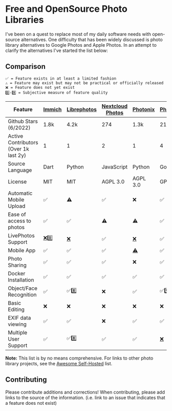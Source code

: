 # Free and OpenSource Photo Libraries

I've been on a quest to replace most of my daily software needs with open-source alternatives. One difficulty that has been widely discussed is photo library alternatives to Google Photos and Apple Photos. In an attempt to clarify the alternatives I've started the list below:

## Comparison

    ✅ = Feature exists in at least a limited fashion
    ⚠️ = Feature may exist but may not be practical or officially released
    ❌ = Feature does not yet exist
    0️⃣-9️⃣ = Subjective measure of feature quality

| Feature                               | [Immich](https://github.com/alextran1502/immich)          | [Librephotos](https://github.com/LibrePhotos/librephotos)  | [Nextcloud Photos](https://github.com/nextcloud/photos/) | [Photonix](https://github.com/photonixapp/photonix)     | [Photoprism](https://github.com/photoprism/photoprism)  | [Piwigo](https://github.com/Piwigo/Piwigo)         |
| ------------------------------------- | --------------------------------------------------------- | ---------------------------------------------------------- | -------------------------------------------------------- | ------------------------------------------------------- | ------------------------------------------------------- | -------------------------------------------------- |
| Github Stars (6/2022)                 | 1.8k                                                      | 4.2k                                                       | 274                                                      | 1.3k                                                    | 21.1k                                                   | 1.9k                                               |
| Active Contributors (Over 1k last 2y) | 1                                                         | 1                                                          | 2                                                        | 1                                                       | 4                                                       | 3                                                  |
| Source Language                       | Dart                                                      | Python                                                     | JavaScript                                               | Python                                                  | Go                                                      | PHP                                                |
| License                               | MIT                                                       | MIT                                                        | AGPL 3.0                                                 | AGPL 3.0                                                | GPL 3.0                                                 | GPL 2.0                                            |
| Automatic Mobile Upload               | ✅                                                         | ⚠️                                                         | ✅                                                        | ❌                                                       | ✅                                                       | ❌                                                  |
| Ease of access to photos              | ✅                                                         | ✅                                                          | ⚠️                                                       | ⚠️                                                      | ✅                                                       | ✅                                                  |
| LivePhotos Support                    | [❌](https://github.com/alextran1502/immich/issues/160)0️⃣ | [❌](https://github.com/LibrePhotos/librephotos/issues/287) | ✅                                                        | [❌](https://github.com/photonixapp/photonix/issues/250) | ✅                                                       | ❌                                                  |
| Mobile App                            | ✅                                                         | ✅                                                          | ✅                                                        | [⚠️](https://github.com/photonixapp/photonix-mobile)    | ✅                                                       | ✅                                                  |
| Photo Sharing                         | ✅                                                         | ✅                                                          | ✅                                                        | ❌                                                       | ✅                                                       | ✅                                                  |
| Docker Installation                   | ✅                                                         | ✅                                                          | ✅                                                        | ✅                                                       | ✅                                                       | [❌](https://github.com/Piwigo/Piwigo/pull/816)     |
| Object/Face Recognition               | ✅                                                         | ✅8️⃣                                                       | ❌                                                        | ✅                                                       | ✅9️⃣                                                    | [⚠️](https://github.com/Piwigo/Piwigo/issues/1159) |
| Basic Editing                         | ❌                                                         | ❌                                                          | ❌                                                        | ❌                                                       | ❌                                                       | ❌                                                  |
| EXIF data viewing                     | ✅                                                         | ✅                                                          | ❌                                                        | ✅                                                       | ✅                                                       | ✅                                                  |
| Multiple User Support                 | ✅                                                         | ✅8️⃣                                                       | ✅                                                        | ✅                                                       | [❌](https://github.com/photoprism/photoprism/issues/98) | ✅                                                  |

**Note:** This list is by no means comprehensive. For links to other photo library projects, see the [Awesome Self-Hosted](https://github.com/awesome-selfhosted/awesome-selfhosted#photo-and-video-galleries) list.

## Contributing

Please contribute additions and corrections!
When contributing, please add links to the source of the information.
(i.e. link to an issue that indicates that a feature does not exist)
